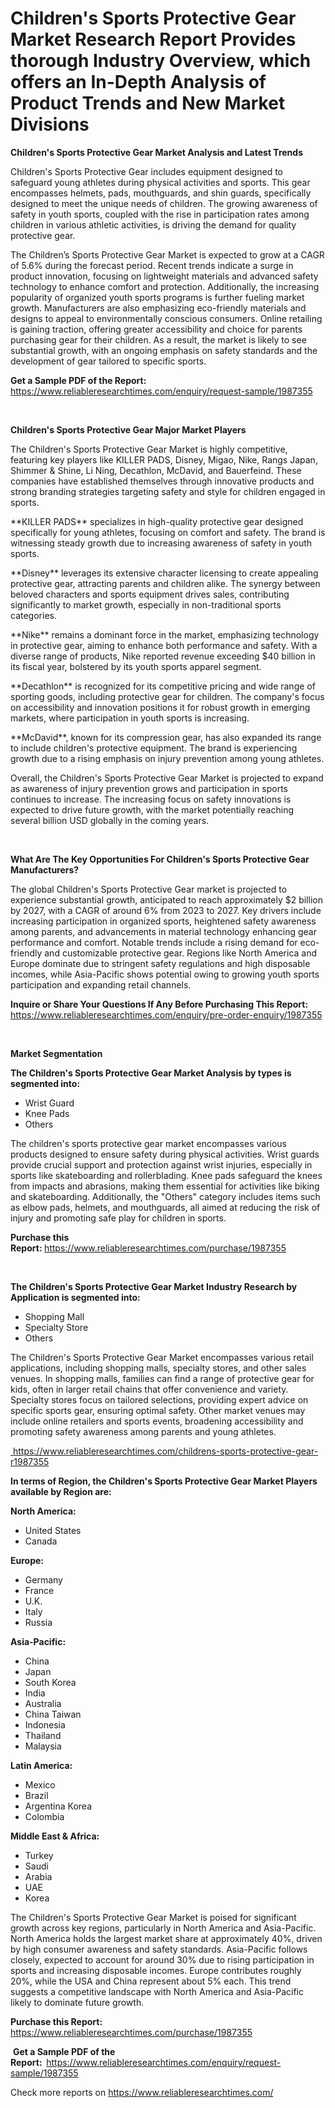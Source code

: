 <p><h1>Children's Sports Protective Gear Market Research Report Provides thorough Industry Overview, which offers an In-Depth Analysis of Product Trends and New Market Divisions</h1></p><p><strong>Children's Sports Protective Gear Market Analysis and Latest Trends</strong></p>
<p><p>Children's Sports Protective Gear includes equipment designed to safeguard young athletes during physical activities and sports. This gear encompasses helmets, pads, mouthguards, and shin guards, specifically designed to meet the unique needs of children. The growing awareness of safety in youth sports, coupled with the rise in participation rates among children in various athletic activities, is driving the demand for quality protective gear.</p><p>The Children’s Sports Protective Gear Market is expected to grow at a CAGR of 5.6% during the forecast period. Recent trends indicate a surge in product innovation, focusing on lightweight materials and advanced safety technology to enhance comfort and protection. Additionally, the increasing popularity of organized youth sports programs is further fueling market growth. Manufacturers are also emphasizing eco-friendly materials and designs to appeal to environmentally conscious consumers. Online retailing is gaining traction, offering greater accessibility and choice for parents purchasing gear for their children. As a result, the market is likely to see substantial growth, with an ongoing emphasis on safety standards and the development of gear tailored to specific sports.</p></p>
<p><strong>Get a Sample PDF of the Report:&nbsp;</strong> <a href="https://www.reliableresearchtimes.com/enquiry/request-sample/1987355?utm_campaign=3315&utm_medium=2&utm_source=Github&utm_content=ia&utm_term=06042025&utm_id=childrens-sports-protective-gear">https://www.reliableresearchtimes.com/enquiry/request-sample/1987355</a></p>
<p>&nbsp;</p>
<p><strong>Children's Sports Protective Gear Major Market Players</strong></p>
<p><p>The Children's Sports Protective Gear Market is highly competitive, featuring key players like KILLER PADS, Disney, Migao, Nike, Rangs Japan, Shimmer & Shine, Li Ning, Decathlon, McDavid, and Bauerfeind. These companies have established themselves through innovative products and strong branding strategies targeting safety and style for children engaged in sports.</p><p>**KILLER PADS** specializes in high-quality protective gear designed specifically for young athletes, focusing on comfort and safety. The brand is witnessing steady growth due to increasing awareness of safety in youth sports. </p><p>**Disney** leverages its extensive character licensing to create appealing protective gear, attracting parents and children alike. The synergy between beloved characters and sports equipment drives sales, contributing significantly to market growth, especially in non-traditional sports categories.</p><p>**Nike** remains a dominant force in the market, emphasizing technology in protective gear, aiming to enhance both performance and safety. With a diverse range of products, Nike reported revenue exceeding $40 billion in its fiscal year, bolstered by its youth sports apparel segment.</p><p>**Decathlon** is recognized for its competitive pricing and wide range of sporting goods, including protective gear for children. The company's focus on accessibility and innovation positions it for robust growth in emerging markets, where participation in youth sports is increasing.</p><p>**McDavid**, known for its compression gear, has also expanded its range to include children's protective equipment. The brand is experiencing growth due to a rising emphasis on injury prevention among young athletes.</p><p>Overall, the Children's Sports Protective Gear Market is projected to expand as awareness of injury prevention grows and participation in sports continues to increase. The increasing focus on safety innovations is expected to drive future growth, with the market potentially reaching several billion USD globally in the coming years.</p></p>
<p>&nbsp;</p>
<p><strong>What Are The Key Opportunities For Children's Sports Protective Gear Manufacturers?</strong></p>
<p><p>The global Children's Sports Protective Gear market is projected to experience substantial growth, anticipated to reach approximately $2 billion by 2027, with a CAGR of around 6% from 2023 to 2027. Key drivers include increasing participation in organized sports, heightened safety awareness among parents, and advancements in material technology enhancing gear performance and comfort. Notable trends include a rising demand for eco-friendly and customizable protective gear. Regions like North America and Europe dominate due to stringent safety regulations and high disposable incomes, while Asia-Pacific shows potential owing to growing youth sports participation and expanding retail channels.</p></p>
<p><strong>Inquire or Share Your Questions If Any Before Purchasing This Report:</strong> <a href="https://www.reliableresearchtimes.com/enquiry/pre-order-enquiry/1987355?utm_campaign=3315&utm_medium=2&utm_source=Github&utm_content=ia&utm_term=06042025&utm_id=childrens-sports-protective-gear">https://www.reliableresearchtimes.com/enquiry/pre-order-enquiry/1987355</a></p>
<p>&nbsp;</p>
<p><strong>Market Segmentation</strong></p>
<p><strong>The Children's Sports Protective Gear Market Analysis by types is segmented into:</strong></p>
<p><ul><li>Wrist Guard</li><li>Knee Pads</li><li>Others</li></ul></p>
<p><p>The children's sports protective gear market encompasses various products designed to ensure safety during physical activities. Wrist guards provide crucial support and protection against wrist injuries, especially in sports like skateboarding and rollerblading. Knee pads safeguard the knees from impacts and abrasions, making them essential for activities like biking and skateboarding. Additionally, the "Others" category includes items such as elbow pads, helmets, and mouthguards, all aimed at reducing the risk of injury and promoting safe play for children in sports.</p></p>
<p><strong>Purchase this Report:&nbsp;</strong><a href="https://www.reliableresearchtimes.com/purchase/1987355?utm_campaign=3315&utm_medium=2&utm_source=Github&utm_content=ia&utm_term=06042025&utm_id=childrens-sports-protective-gear">https://www.reliableresearchtimes.com/purchase/1987355</a></p>
<p>&nbsp;</p>
<p><strong>The Children's Sports Protective Gear Market Industry Research by Application is segmented into:</strong></p>
<p><ul><li>Shopping Mall</li><li>Specialty Store</li><li>Others</li></ul></p>
<p><p>The Children's Sports Protective Gear Market encompasses various retail applications, including shopping malls, specialty stores, and other sales venues. In shopping malls, families can find a range of protective gear for kids, often in larger retail chains that offer convenience and variety. Specialty stores focus on tailored selections, providing expert advice on specific sports gear, ensuring optimal safety. Other market venues may include online retailers and sports events, broadening accessibility and promoting safety awareness among parents and young athletes.</p></p>
<p><a href="https://www.reliableresearchtimes.com/childrens-sports-protective-gear-r1987355?utm_campaign=3315&utm_medium=2&utm_source=Github&utm_content=ia&utm_term=06042025&utm_id=childrens-sports-protective-gear">&nbsp;https://www.reliableresearchtimes.com/childrens-sports-protective-gear-r1987355</a></p>
<p><strong>In terms of Region, the Children's Sports Protective Gear Market Players available by Region are:</strong></p>
<p>
    <p> <strong> North America: </strong>
        <ul>
            <li>United States</li>
            <li>Canada</li>
        </ul>
        </p> 
    <p> <strong> Europe: </strong>
        <ul>
            <li>Germany</li>
            <li>France</li>
            <li>U.K.</li>
            <li>Italy</li>
            <li>Russia</li>
        </ul>
        </p> 
    <p> <strong> Asia-Pacific: </strong>
        <ul>
            <li>China</li>
            <li>Japan</li>
            <li>South Korea</li>
            <li>India</li>
            <li>Australia</li>
            <li>China Taiwan</li>
            <li>Indonesia</li>
            <li>Thailand</li>
            <li>Malaysia</li>
        </ul>
        </p> 
    <p> <strong> Latin America: </strong>
        <ul>
            <li>Mexico</li>
            <li>Brazil</li>
            <li>Argentina Korea</li>
            <li>Colombia</li>
        </ul>
        </p> 
    <p> <strong> Middle East & Africa: </strong>
        <ul>
            <li>Turkey</li>
            <li>Saudi</li>
            <li>Arabia</li>
            <li>UAE</li>
            <li>Korea</li>
        </ul>
    </p>
    </p>
<p><p>The Children's Sports Protective Gear Market is poised for significant growth across key regions, particularly in North America and Asia-Pacific. North America holds the largest market share at approximately 40%, driven by high consumer awareness and safety standards. Asia-Pacific follows closely, expected to account for around 30% due to rising participation in sports and increasing disposable incomes. Europe contributes roughly 20%, while the USA and China represent about 5% each. This trend suggests a competitive landscape with North America and Asia-Pacific likely to dominate future growth.</p></p>
<p><strong>Purchase this Report: </strong><a href="https://www.reliableresearchtimes.com/purchase/1987355?utm_campaign=3315&utm_medium=2&utm_source=Github&utm_content=ia&utm_term=06042025&utm_id=childrens-sports-protective-gear">https://www.reliableresearchtimes.com/purchase/1987355</a></p>
<p>&nbsp;<strong>Get a Sample PDF of the Report:&nbsp;&nbsp;</strong><a href="https://www.reliableresearchtimes.com/enquiry/request-sample/1987355?utm_campaign=3315&utm_medium=2&utm_source=Github&utm_content=ia&utm_term=06042025&utm_id=childrens-sports-protective-gear">https://www.reliableresearchtimes.com/enquiry/request-sample/1987355</a></p>
<p><strong></strong></p>
<p>Check more reports on <a href="https://www.reliableresearchtimes.com/?utm_campaign=3315&utm_medium=2&utm_source=Github&utm_content=ia&utm_term=06042025&utm_id=childrens-sports-protective-gear">https://www.reliableresearchtimes.com/</a></p>